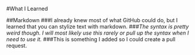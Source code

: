 #What I Learned

##Markdown
###I already knew most of what GitHub could do, but I learned that you can stylize text with markdown.
###*The syntax is pretty weird though. I will most likely use this rarely or pull up the syntax when I need to use it.*
###This is something I added so I could create a pull request.